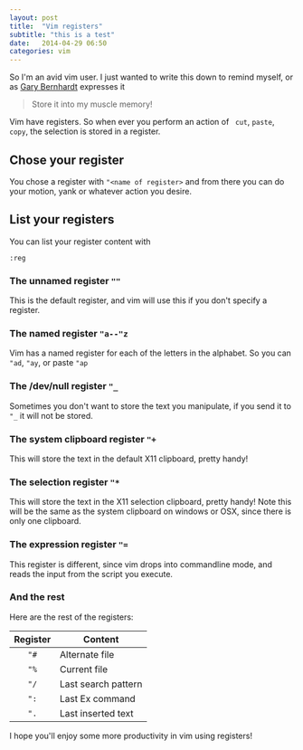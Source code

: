 ```yaml
---
layout: post
title:  "Vim registers"
subtitle: "this is a test"
date:   2014-04-29 06:50
categories: vim
---
```

So I'm an avid vim user. I just wanted to write this down to remind myself, or
as [Gary Bernhardt](https://twitter.com/garybernhardt) expresses it

> Store it into my muscle memory!

Vim have registers. So when ever you perform an action of ``` cut```, ``` paste ```, ``` copy ```,
the selection is stored in a register.

## Chose your register

You chose a register with ``` "<name of register> ``` and from there you can
do your motion, yank or whatever action you desire.

## List your registers

You can list your register content with

``` :reg ```

### The unnamed register ```""```

This is the default register, and vim will use this if you don't specify a
register.

### The named register ```"a--"z```

Vim has a named register for each of the letters in the alphabet. So you can
``` "ad ```, ``` "ay ```, or paste ``` "ap ```

### The /dev/null register ``` "_ ```

Sometimes you don't want to store the text you manipulate, if you send it to
``` "_ ``` it will not be stored.

### The system clipboard register ``` "+ ```

This will store the text in the default X11 clipboard, pretty handy!

### The selection register ``` "* ```

This will store the text in the X11 selection clipboard, pretty handy! Note this will be the same as the system clipboard on windows or OSX, since there is only one clipboard.


### The expression register ``` "= ```

This register is different, since vim drops into commandline mode, and reads the input from the script you execute.

### And the rest

Here are the rest of the registers:

|Register | Content |
|:---------:|-------|
|``` "# ``` | Alternate file      |
|``` "% ``` | Current file        |
|``` "/ ``` | Last search pattern |
|``` ": ``` | Last Ex command     |
|``` ". ``` | Last inserted text  |


I hope you'll enjoy some more productivity in vim using registers!

